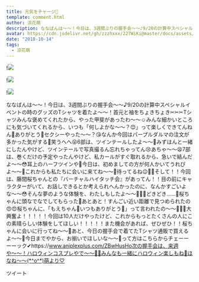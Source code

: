 ```yaml
---
title: 元気をチャージ💫
template: comment.html
author: 涼花萌
description: ななばんは〜〜！今日は、3週間ぶりの握手会〜〜♪9/20の計算中スペシャルイベントの時のグッズのTシャツを着たよ〜〜！首元と袖をちょきちょき✂︎✂︎✂︎Tシャツみんな褒めてくれたから、やった甲斐があったわ〜〜☺️...
avatar: https://cdn.jsdelivr.net/gh/zzzhxxx/227WiKi@master/docs/assets/photo/avatar/moe.jpg
date: "2018-10-14"
tags:
  - 涼花萌
---
```


!![](https://cdn.jsdelivr.net/gh/227WiKi/227WiKi-image@master/blog-image/moe-2018-10-14_1.jpg)

!![](https://cdn.jsdelivr.net/gh/227WiKi/227WiKi-image@master/blog-image/moe-2018-10-14_2.jpg)

!![](https://cdn.jsdelivr.net/gh/227WiKi/227WiKi-image@master/blog-image/moe-2018-10-14_3.jpg)


ななばんは〜〜！今日は、3週間ぶりの握手会〜〜♪9/20の計算中スペシャルイベントの時のグッズのTシャツを着たよ〜〜！首元と袖をちょきちょき✂︎✂︎✂︎Tシャツみんな褒めてくれたから、やった甲斐があったわ〜〜☺️みんな細かいところにも気づいてくれるから、いつも「何しよかな〜〜？😊」って楽しくできてんねん💓ありがとう💓セクシーやった〜〜？😘なんか今回はパープルダルマの注文が多かった気がする💜笑うへへ😝6部は、ツインテールしたよ〜〜💓みずはんと一緒にしたんやけど、ツインテールで写真撮るん忘れちゃってん😢あちゃ〜〜😫7部は、巻くだけの予定やったんやけど、私カールがすぐ取れるから、急いで結んだよ〜〜😳耳上のハーフツインや💓今日は、初めましての方が何人かいてうれぴよ〜〜🐥これからも私たちに会いに来てね〜〜💓待ってるね😉💓💓そして！！今回は、藤間桜ちゃんとの『バーチャルハイタッチ会』があってん！！目の前にキャラクターがいて、お話しできるとか考えられへんかったのに、なんかすごいよな〜〜😳そんな夢のような体験を、わたしもしたよ〜〜💓💓💓どきどき……💓桜ちゃんに頭なでなでしてもらった💓あとあと！すんごい近い距離で見つめられたの😍😍桜ちゃんに、「もえちゃん💓いつもありがとう💓」って言われたの〜〜💓💓💓大興奮よ！！！！！今回は10人だけやったけど、これからもっとたくさんの人にこの素晴らしい体験をしてほしい！！！！！また機会があれば、ぜひぜひ！！桜ちゃんに会いに行ってね〜〜🌸あと、今日の握手会で着てたTシャツ通販で買えるよ〜〜🐥今日までやから、お揃いでほしいな〜〜💓って方はこちらからチェーーーーック✔︎https://www.aniplexplus.com/ZBwHusHo次の握手会は、来週や〜〜！ハロウィンコスプレやで〜〜👻🎃みんなも一緒にハロウィン楽しもね💓ほなね〜〜(*^o^*)萌より♡


ツイート



